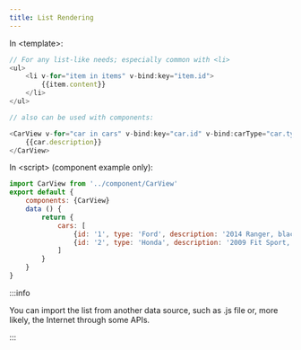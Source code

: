 ```yaml
---
title: List Rendering
---
```

In &lt;template&gt;:
```javascript
// For any list-like needs; especially common with <li>
<ul>
    <li v-for="item in items" v-bind:key="item.id">
        {{item.content}}
    </li>
</ul>

// also can be used with components:

<CarView v-for="car in cars" v-bind:key="car.id" v-bind:carType="car.type">
    {{car.description}}
</CarView>
```
In &lt;script&gt; (component example only):
```javascript
import CarView from '../component/CarView'
export default {
    components: {CarView}
    data () {
        return {
            cars: [
                {id: '1', type: 'Ford', description: '2014 Ranger, black'}
                {id: '2', type: 'Honda', description: '2009 Fit Sport, purple'}
            ]
        }
    }
}
```

:::info

You can import the list from another data source, such as .js file or, more likely, the Internet through some APIs.

:::

